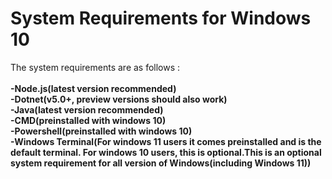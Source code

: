 # System Requirements for Windows 10

The system requirements are as follows : 
<br>
<br>
<b>
-Node.js(latest version recommended)
<br>
-Dotnet(v5.0+, preview versions should also work)
<br>
-Java(latest version recommended)
<br>
-CMD(preinstalled with windows 10)
<br>
-Powershell(preinstalled with windows 10)
<br>
-Windows Terminal(For windows 11 users it comes preinstalled and is the default terminal. For windows 10 users, this is optional.This is an optional system requirement for all version of Windows(including Windows 11))
  </b>
<br>



